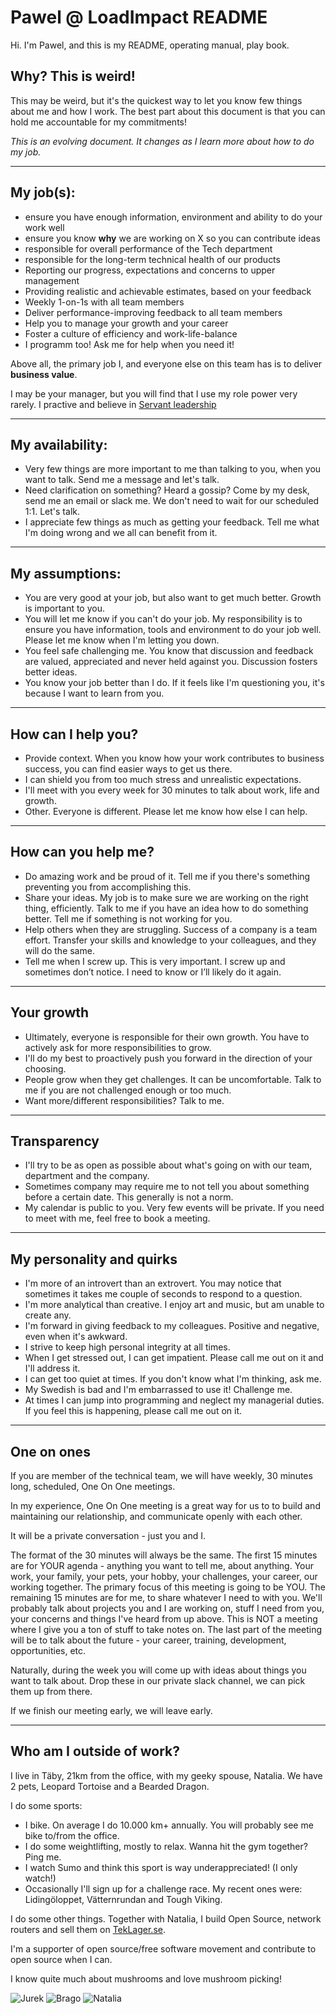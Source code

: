 # Pawel @ LoadImpact README

Hi. I'm Pawel, and this is my README, operating manual, play book. 


## Why? This is weird!
This may be weird, but it's the quickest way to let you know few things about me and how I work.
The best part about this document is that you can hold me accountable for my commitments! 

*This is an evolving document. It changes as I learn more about how to do my job.*

------------------------------------------------------------------------------------------------

## My job(s):

 - ensure you have enough information, environment and ability to do your work well
 - ensure you know __why__ we are working on X so you can contribute ideas
 - responsible for overall performance of the Tech department
 - responsible for the long-term technical health of our products 
 - Reporting our progress, expectations and concerns to upper management
 - Providing realistic and achievable estimates, based on your feedback
 - Weekly 1-on-1s with all team members
 - Deliver performance-improving feedback to all team members
 - Help you to manage your growth and your career
 - Foster a culture of efficiency and work-life-balance 
 - I programm too! Ask me for help when you need it!


Above all, the primary job I, and everyone else on this team has is to deliver __business value__. 

I may be your manager, but you will find that I use my role power very rarely. I practive and believe in [Servant leadership](https://www.greenleaf.org/what-is-servant-leadership/)

------------------------------------------------------------------------------------------------

## My availability:

- Very few things are more important to me than talking to you, when you want to talk. Send me a message and let's talk.
- Need clarification on something? Heard a gossip? Come by my desk, send me an email or slack me. We don't need to wait for our scheduled 1:1. Let's talk.
- I appreciate few things as much as getting your feedback. Tell me what I'm doing wrong and we all can benefit from it.

------------------------------------------------------------------------------------------------

## My assumptions:

- You are very good at your job, but also want to get much better. Growth is important to you.
- You will let me know if you can't do your job. My responsibility is to ensure you have information, tools and environment to do your job well. Please let me know when I'm letting you down.
- You feel safe challenging me. You know that discussion and feedback are valued, appreciated and never held against you. Discussion fosters better ideas.
- You know your job better than I do. If it feels like I'm questioning you, it's because I want to learn from you.

------------------------------------------------------------------------------------------------

## How can I help you?
 - Provide context. When you know how your work contributes to business success, you can find easier ways to get us there.
 - I can shield you from too much stress and unrealistic expectations.
 - I'll meet with you every week for 30 minutes to talk about work, life and growth.
 - Other. Everyone is different. Please let me know how else I can help.


------------------------------------------------------------------------------------------------

## How can you help me?

 - Do amazing work and be proud of it. Tell me if you there's something preventing you from accomplishing this.
 - Share your ideas. My job is to make sure we are working on the right thing, efficiently. Talk to me if you have an idea how to do something better. Tell me if something is not working for you. 
 - Help others when they are struggling. Success of a company is a team effort. Transfer your skills and knowledge to your colleagues, and they will do the same.
 - Tell me when I screw up. This is very important. I screw up and sometimes don’t notice. I need to know or I’ll likely do it again.


------------------------------------------------------------------------------------------------

## Your growth
	
 - Ultimately, everyone is responsible for their own growth. You have to actively ask for more responsibilities to grow.
 - I'll do my best to proactively push you forward in the direction of your choosing.
 - People grow when they get challenges. It can be uncomfortable. Talk to me if you are not challenged enough or too much.
 - Want more/different responsibilities? Talk to me.

------------------------------------------------------------------------------------------------

## Transparency

 - I'll try to be as open as possible about what's going on with our team, department and the company. 
 - Sometimes company may require me to not tell you about something before a certain date. This generally is not a norm.
 - My calendar is public to you. Very few events will be private. If you need to meet with me, feel free to book a meeting.


------------------------------------------------------------------------------------------------

## My personality and quirks
 - I'm more of an introvert than an extrovert. You may notice that sometimes it takes me couple of seconds to respond to a question. 
 - I'm more analytical than creative. I enjoy art and music, but am unable to create any.
 - I'm forward in giving feedback to my colleagues. Positive and negative, even when it's awkward. 
 - I strive to keep high personal integrity at all times.
 - When I get stressed out, I can get impatient. Please call me out on it and I'll address it.
 - I can get too quiet at times. If you don't know what I'm thinking, ask me.
 - My Swedish is bad and I'm embarrassed to use it! Challenge me.
 - At times I can jump into programming and neglect my managerial duties. If you feel this is happening, please call me out on it.

------------------------------------------------------------------------------------------------

## One on ones

If you are member of the technical team, we will have weekly, 30 minutes long, scheduled, One On One meetings. 

In my experience, One On One meeting is a great way for us to to build and maintaining our relationship, and communicate openly with each other.

It will be a private conversation - just you and I. 

The format of the 30 minutes will always be the same. The first 15 minutes are for YOUR agenda - anything you want to tell me, about anything. Your work, your family, your pets, your hobby, your challenges, your career, our working together. The primary focus of this meeting is going to be YOU. 
The remaining 15 minutes are for me, to share whatever I need to with you. We'll probably talk about projects you and I are working on, stuff I need from you, your concerns and things I've heard from up above. This is NOT a meeting where I give you a ton of stuff to take notes on. The last part of the meeting will be to talk about the future - your career, training, development, opportunities, etc. 

Naturally, during the week you will come up with ideas about things you want to talk about. Drop these in our private slack channel, we can pick them up from there.

If we finish our meeting early, we will leave early.

------------------------------------------------------------------------------------------------

## Who am I outside of work?

I live in Täby, 21km from the office, with my geeky spouse, Natalia. 
We have 2 pets, Leopard Tortoise and a Bearded Dragon. 

I do some sports:
 - I bike. On average I do 10.000 km+ annually. You will probably see me bike to/from the office. 
 - I do some weightlifting, mostly to relax. Wanna hit the gym together? Ping me.
 - I watch Sumo and think this sport is way underappreciated! (I only watch!) 
 - Occasionally I'll sign up for a challenge race. My recent ones were: Lidingöloppet, Vätternrundan and Tough Viking. 

I do some other things. Together with Natalia, I build Open Source, network routers and sell them on [TekLager.se](https://TekLager.se/en/?pk_cmp=github). 

I'm a supporter of open source/free software movement and contribute to open source when I can.

I know quite much about mushrooms and love mushroom picking!


![Jurek](assets/Jurek.jpg?raw=true "Jurek")
![Brago](assets/brago.jpg?raw=true "Brago")
![Natalia](assets/nupek.jpg?raw=true "Natalia")


